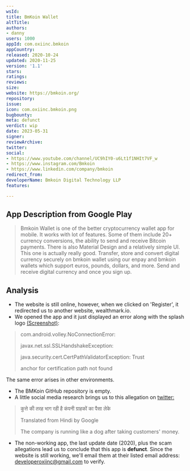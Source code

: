 ```yaml
---
wsId: 
title: BmKoin Wallet
altTitle: 
authors:
- danny
users: 1000
appId: com.oxiinc.bmkoin
appCountry: 
released: 2020-10-24
updated: 2020-11-25
version: '1.1'
stars: 
ratings: 
reviews: 
size: 
website: https://bmkoin.org/
repository: 
issue: 
icon: com.oxiinc.bmkoin.png
bugbounty: 
meta: defunct
verdict: wip
date: 2023-05-31
signer: 
reviewArchive: 
twitter: 
social:
- https://www.youtube.com/channel/UC9hIY0-u6Lt1f1NHIt7VF_w
- https://www.instagram.com/Bmkoin
- https://www.linkedin.com/company/bmkoin
redirect_from: 
developerName: Bmkoin Digital Technology LLP
features: 

---
```


## App Description from Google Play 
>
> Bmkoin Wallet is one of the better cryptocurrency wallet app for mobile. It works with lot of features. Some of them include 20+ currency conversions, the ability to send and receive Bitcoin payments. There is also Material Design and a relatively simple UI. This one is actually really good. Transfer, store and convert digital currency securely on bmkoin wallet using our enpay and bmkoin wallets which support euros, pounds, dollars, and more. Send and receive digital currency and once you sign up.

## Analysis 

- The website is still online, however, when we clicked on 'Register', it redirected us to another website, wealthmark.io. 
- We opened the app and it just displayed an error along with the splash logo [(Screenshot)](https://twitter.com/BitcoinWalletz/status/1663818201635999744): 

> com.android.volley.NoConnectionError:
>
> javax.net.ssl.SSLHandshakeException:
>
> java.security.cert.CertPathValidatorException: Trust 
>
> anchor for certification path not found  

The same error arises in other environments.

- The BMKoin GitHub repository is empty.
- A little social media research brings us to this allegation on [twitter:](https://twitter.com/hkmaurya1986/status/1357733236122603521)

> कुत्ते की तरह भाग रही है कंपनी ग्राहकों का पैसा लेके
>
> Translated from Hindi by Google 
>
> The company is running like a dog after taking customers' money.

- The non-working app, the last update date (2020), plus the scam allegations lead us to conclude that this app is **defunct**. Since the website is still working, we'll email them at their listed email address: developeroxiinc@gmail.com to verify. 
